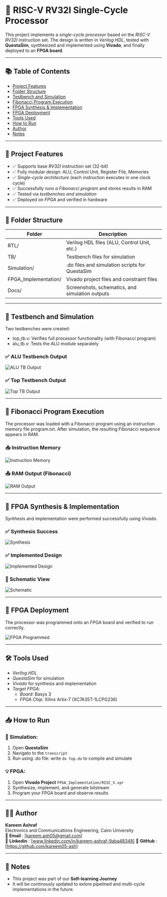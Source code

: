 # 🧠 RISC-V RV32I Single-Cycle Processor  

This project implements a *single-cycle processor* based on the *RISC-V RV32I* instruction set. The design is written in *Verilog HDL*, tested with **QuestaSim**, synthesized and implemented using **Vivado**, and finally deployed to an **FPGA board**.  

---

## 📚 Table of Contents  

- [Project Features](#-project-features)  
- [Folder Structure](#-folder-structure)
- [Testbench and Simulation](#-testbench-and-simulation)
- [Fibonacci Program Execution](#-fibonacci-program-execution)
- [FPGA Synthesis & Implementation](#-fpga-synthesis--implementation)
- [FPGA Deployment](#-fpga-deployment)
- [Tools Used](#-tools-used)
- [How to Run](#-how-to-run)
- [Author](#-author)
- [Notes](#-notes)

---

## 📌 Project Features

- ✅ Supports base *RV32I* instruction set (32-bit)  
- ✅ Fully modular design: ALU, Control Unit, Register File, Memories  
- ✅ *Single-cycle architecture* (each instruction executes in one clock cycle)  
- ✅ Successfully *runs a Fibonacci program* and stores results in RAM  
- ✅ Tested via *testbenches and simulation*  
- ✅ Deployed on *FPGA* and verified in hardware  

---

## 📁 Folder Structure  

| Folder                 | Description                                                         |
|------------------------|---------------------------------------------------------------------|
| RTL/                 | Verilog HDL files (ALU, Control Unit, etc.)                         |
| TB/                  | Testbench files for simulation                                      |
| Simulation/          | .do files and simulation scripts for QuestaSim                    |
| FPGA_Implementation/ | Vivado project files and constraint files                           |
| Docs/                | Screenshots, schematics, and simulation outputs                     |  

---

## 🧪 Testbench and Simulation  

Two testbenches were created:  

- top_tb.v: Verifies full processor functionality (with Fibonacci program)  
- alu_tb.v: Tests the ALU module separately  

### ✅ ALU Testbench Output  
![ALU TB Output](Docs/alu_tb_output.png)  

### ✅ Top Testbench Output  
![Top TB Output](Docs/top_tb_output.png)  

---

## 💾 Fibonacci Program Execution  

The processor was loaded with a Fibonacci program using an instruction memory file program.txt. After simulation, the resulting Fibonacci sequence appears in RAM.  

### 📥 Instruction Memory  
![Instruction Memory](Docs/instruction_memory.png)  

### 📤 RAM Output (Fibonacci)  
![RAM Output](Docs/ram_output.png)  

---

## 🧩 FPGA Synthesis & Implementation  

Synthesis and implementation were performed successfully using *Vivado*.  

### ✅ Synthesis Success  
![Synthesis](Docs/synthesis_success.png)  

### ✅ Implemented Design  
![Implemented Design](Docs/implemented_design.png)  

### 🧠 Schematic View  
![Schematic](Docs/schematic.png)  

---

## 🚀 FPGA Deployment  

The processor was programmed onto an FPGA board and verified to run correctly.  

![FPGA Programmed](Docs/fpga_programmed.png)  

---

## 🛠 Tools Used  

- *Verilog HDL*  
- *QuestaSim* for simulation  
- *Vivado* for synthesis and implementation  
- *Target FPGA*:  
  - *Board*: Basys 3  
  - *FPGA Chip*: Xilinx Artix-7 (XC7A35T-1LCPG236)  

---

## 📥 How to Run 

### 🔬 Simulation:  
1. Open **QuestaSim**  
2. Navigato to the `transcript` 
3. Run using .do file: write `do top.do` to compile and simulate 

### 💡 FPGA:  
1. Open **Vivado Project** `FPGA_Implementation/RISC_V.xpr`  
2. Synthesize, implement, and generate bitstream  
3. Program your FPGA board and observe results  

--- 

## 👨‍💻 Author 

**Kareem Ashraf**  
Electronics and Communications Engineering, Cairo University   
📧 **Email**   : [kareem.ash05@gmail.com]   
🔗 **Linkedin** : [www.linkedin.com/in/kareem-ashraf-9aba48348]
🔗 **GitHub**   : [https://github.com/kareem05-ash]  

---   

## 📌 Notes  

- This project was part of our **Self-learning Journey** 
- It will be continously updated to exlore pipelined and multi-cycle implementations in the future. 